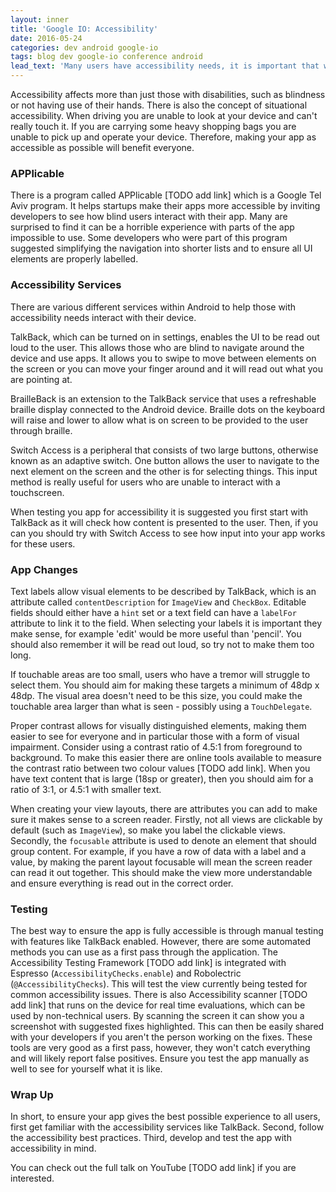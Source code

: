 ```yaml
---
layout: inner
title: 'Google IO: Accessibility'
date: 2016-05-24
categories: dev android google-io
tags: blog dev google-io conference android
lead_text: 'Many users have accessibility needs, it is important that we create products that can be used by everyone. We should aim to challenge assumptions for the benefit of all users.'
---
```


Accessibility affects more than just those with disabilities, such as blindness or not having use of their hands. There is also the concept of situational accessibility. When driving you are unable to look at your device and can't really touch it. If you are carrying some heavy shopping bags you are unable to pick up and operate your device. Therefore, making your app as accessible as possible will benefit everyone.

### APPlicable

There is a program called APPlicable [TODO add link] which is a Google Tel Aviv program. It helps startups make their apps more accessible by inviting developers to see how blind users interact with their app. Many are surprised to find it can be a horrible experience with parts of the app impossible to use. Some developers who were part of this program suggested simplifying the navigation into shorter lists and to ensure all UI elements are properly labelled.

### Accessibility Services

There are various different services within Android to help those with accessibility needs interact with their device.

TalkBack, which can be turned on in settings, enables the UI to be read out loud to the user. This allows those who are blind to navigate around the device and use apps. It allows you to swipe to move between elements on the screen or you can move your finger around and it will read out what you are pointing at.

BrailleBack is an extension to the TalkBack service that uses a refreshable braille display connected to the Android device. Braille dots on the keyboard will raise and lower to allow what is on screen to be provided to the user through braille.

Switch Access is a peripheral that consists of two large buttons, otherwise known as an adaptive switch. One button allows the user to navigate to the next element on the screen and the other is for selecting things. This input method is really useful for users who are unable to interact with a touchscreen.

When testing you app for accessibility it is suggested you first start with TalkBack as it will check how content is presented to the user. Then, if you can you should try with Switch Access to see how input into your app works for these users.

### App Changes

Text labels allow visual elements to be described by TalkBack, which is an attribute called `contentDescription` for `ImageView` and `CheckBox`. Editable fields should either have a `hint` set or a text field can have a `labelFor` attribute to link it to the field. When selecting your labels it is important they make sense, for example 'edit' would be more useful than 'pencil'. You should also remember it will be read out loud, so try not to make them too long.

If touchable areas are too small, users who have a tremor will struggle to select them. You should aim for making these targets a minimum of 48dp x 48dp. The visual area doesn't need to be this size, you could make the touchable area larger than what is seen - possibly using a `TouchDelegate`.

Proper contrast allows for visually distinguished elements, making them easier to see for everyone and in particular those with a form of visual impairment. Consider using a contrast ratio of 4.5:1 from foreground to background. To make this easier there are online tools available to measure the contrast ratio between two colour values [TODO add link]. When you have text content that is large (18sp or greater), then you should aim for a ratio of 3:1, or 4.5:1 with smaller text.

When creating your view layouts, there are attributes you can add to make sure it makes sense to a screen reader. Firstly, not all views are clickable by default (such as `ImageView`), so make you label the clickable views. Secondly, the `focusable` attribute is used to denote an element that should group content. For example, if you have a row of data with a label and a value, by making the parent layout focusable will mean the screen reader can read it out together. This should make the view more understandable and ensure everything is read out in the correct order.

### Testing

The best way to ensure the app is fully accessible is through manual testing with features like TalkBack enabled. However, there are some automated methods you can use as a first pass through the application. The Accessibility Testing Framework [TODO add link] is integrated with Espresso (`AccessibilityChecks.enable`) and Robolectric (`@AccessibilityChecks`). This will test the view currently being tested for common accessibility issues. There is also Accessibility scanner [TODO add link] that runs on the device for real time evaluations, which can be used by non-technical users. By scanning the screen it can show you a screenshot with suggested fixes highlighted. This can then be easily shared with your developers if you aren't the person working on the fixes. These tools are very good as a first pass, however, they won't catch everything and will likely report false positives. Ensure you test the app manually as well to see for yourself what it is like.

### Wrap Up

In short, to ensure your app gives the best possible experience to all users, first get familiar with the accessibility services like TalkBack. Second, follow the accessibility best practices. Third, develop and test the app with accessibility in mind.

You can check out the full talk on YouTube [TODO add link] if you are interested.
